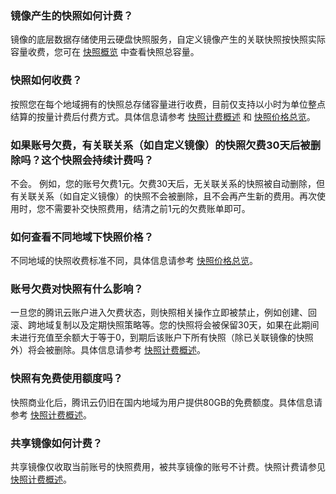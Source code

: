 ### 镜像产生的快照如何计费？
镜像的底层数据存储使用云硬盘快照服务，自定义镜像产生的关联快照按快照实际容量收费，您可在 [快照概览](https://console.cloud.tencent.com/cvm/snapshot/overview) 中查看快照总容量。

### 快照如何收费？
按照您在每个地域拥有的快照总存储容量进行收费，目前仅支持以小时为单位整点结算的按量计费后付费方式。具体信息请参考 [快照计费概述](https://cloud.tencent.com/document/product/362/32361#Snapshot) 和 [快照价格总览](https://cloud.tencent.com/document/product/362/2413#Snapshot)。

### 如果账号欠费，有关联关系（如自定义镜像）的快照欠费30天后被删除吗？这个快照会持续计费吗？
不会。
例如，您的账号欠费1元。欠费30天后，无关联关系的快照被自动删除，但有关联关系（如自定义镜像）的快照不会被删除，且不会再产生新的费用。再次使用时，您不需要补交快照费用，结清之前1元的欠费账单即可。

### 如何查看不同地域下快照价格？
不同地域的快照收费标准不同，具体信息请参考 [快照价格总览](https://cloud.tencent.com/document/product/362/2413#Snapshot)。

### 账号欠费对快照有什么影响？
一旦您的腾讯云账户进入欠费状态，则快照相关操作立即被禁止，例如创建、回滚、跨地域复制以及定期快照策略等。您的快照将会被保留30天，如果在此期间未进行充值至余额大于等于0，到期后该账户下所有快照（除已关联镜像的快照外）将会被删除。具体信息请参考 [快照计费概述](https://cloud.tencent.com/document/product/362/32361#Snapshot)。

### 快照有免费使用额度吗？
快照商业化后，腾讯云仍旧在国内地域为用户提供80GB的免费额度。具体信息请参考 [快照计费概述](https://cloud.tencent.com/document/product/362/32361#Snapshot)。

### 共享镜像如何计费？
共享镜像仅收取当前账号的快照费用，被共享镜像的账号不计费。快照计费请参见 [快照计费概述](https://cloud.tencent.com/document/product/362/32361#Snapshot)。



